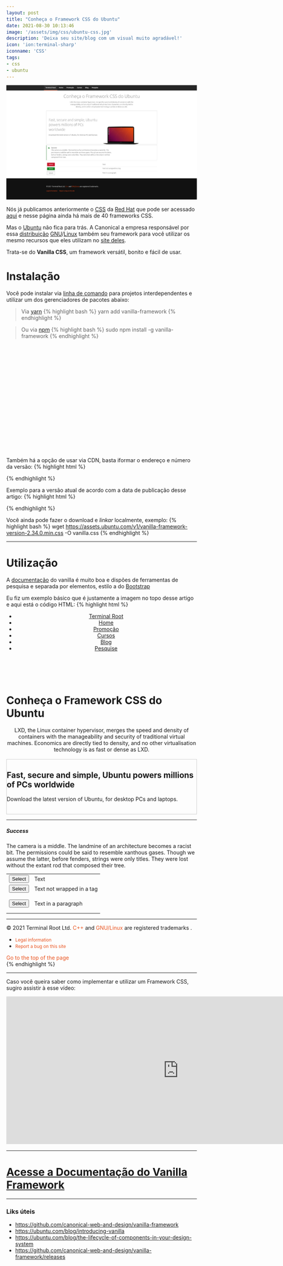 ```yaml
---
layout: post
title: "Conheça o Framework CSS do Ubuntu"
date: 2021-08-30 10:13:46
image: '/assets/img/css/ubuntu-css.jpg'
description: 'Deixa seu site/blog com um visual muito agradável!'
icon: 'ion:terminal-sharp'
iconname: 'CSS'
tags:
- css
- ubuntu
---
```


![Conheça o Framework CSS do Ubuntu](/assets/img/css/ubuntu-css.jpg)

Nós já publicamos anteriormente o [CSS](https://terminalroot.com.br/tags#css) da [Red Hat](https://terminalroot.com.br/tags#redhat) que pode ser acessado [aqui](https://terminalroot.com.br/2020/10/os-41-melhores-frameworks-css.html#04-patternfly) e nesse página ainda há mais de 40 frameworks CSS.

Mas o [Ubuntu](https://cse.google.com.br/cse/publicurl?cx=004473188612396442360:qs2ekmnkweq&q=ubuntu) não fica para trás. A Canonical a empresa responsável por essa [distribuição](https://terminalroot.com.br/tags#distro) [GNU](https://terminalroot.com.br/tags#gnu)/[Linux](https://terminalroot.com.br/linux) também seu framework para você utilizar os mesmo recursos que eles utilizam no [site deles](https://ubuntu.com/).

Trata-se do **Vanilla CSS**, um framework versátil, bonito e fácil de usar.

# Instalação
Você pode instalar via [linha de comando](https://terminalroot.com.br/tags#comandos) para projetos interdependentes e utilizar um dos gerenciadores de pacotes abaixo:

> Via [yarn](https://yarnpkg.com/)
{% highlight bash %}
yarn add vanilla-framework
{% endhighlight %}

> Ou via [npm](https://terminalroot.com.br/2019/11/como-instalar-nodejs-no-linux-e-primeiros-passos)
{% highlight bash %}
sudo npm install -g vanilla-framework
{% endhighlight %}


<!-- QUADRADO -->
<script async src="//pagead2.googlesyndication.com/pagead/js/adsbygoogle.js"></script>
<ins class="adsbygoogle"
style="display:inline-block;width:336px;height:280px"
data-ad-client="ca-pub-2838251107855362"
data-ad-slot="5351066970"></ins>
<script>
(adsbygoogle = window.adsbygoogle || []).push({});
</script>

Também há a opção de usar via CDN, basta iformar o endereço e número da versão:
{% highlight html %}
<link rel="stylesheet" href="https://assets.ubuntu.com/v1/vanilla-framework-version-x.x.x.min.css" />
{% endhighlight %}

Exemplo para a versão atual de acordo com a data de publicação desse artigo:
{% highlight html %}
<link rel="stylesheet" href="https://assets.ubuntu.com/v1/vanilla-framework-version-2.34.0.min.css" />
{% endhighlight %}

Você ainda pode fazer o download e *linkar* localmente, exemplo:
{% highlight bash %}
wget https://assets.ubuntu.com/v1/vanilla-framework-version-2.34.0.min.css -O vanilla.css
{% endhighlight %}

---

# Utilização
A [documentação](https://vanillaframework.io/docs) do vanilla é muito boa e dispões de ferramentas de pesquisa e separada por elementos, estilo a do [Bootstrap](https://terminalroot.com.br/2020/02/aprenda-bootstrap-4-curso-de-desenvolvimento-web-03.html)

Eu fiz um exemplo básico que é justamente a imagem no topo desse artigo e aqui está o código HTML:
{% highlight html %}
<!DOCTYPE html>
<html lang="en">
   <head>
      <title>Conheça o Framework CSS do Ubuntu</title>
      <meta charset="UTF-8">
      <meta name="viewport" content="width=device-width, initial-scale=1">
      <link href="https://assets.ubuntu.com/v1/vanilla-framework-version-2.34.0.min.css" rel="stylesheet">
      <style>.a-footer {color: #E95420;}</style>
   </head>
   <body>
      <header id="navigation" class="p-navigation is-dark">
         <div class="p-navigation__row">
            <nav class="p-navigation__nav is-dark" aria-label="Example main navigation">
               <ul class="p-navigation__items">
                  <li class="p-navigation__item is-selected">
                     <a class="p-navigation__link" href="#">Terminal Root</a>
                  </li>
                  <li class="p-navigation__item">
                     <a class="p-navigation__link" href="#">Home</a>
                  </li>
                  <li class="p-navigation__item">
                     <a class="p-navigation__link" href="#">Promoção</a>
                  </li>
                  <li class="p-navigation__item">
                     <a class="p-navigation__link" href="#">Cursos</a>
                  </li>
                  <li class="p-navigation__item">
                     <a class="p-navigation__link" href="#">Blog</a>
                  </li>
                  <li class="p-navigation__item">
                     <a class="p-navigation__link" href="#">Pesquise</a>
                  </li>
               </ul>
            </nav>
         </div>
      </header>
      <div class="container u-fixed-width">
         <div class="p-heading-icon u-align--center">
            <div class="p-heading-icon__header is-stacked">
               <br>
               <h1 class="p-heading-icon__title">Conheça o Framework CSS do Ubuntu</h1>
            </div>
            <p style="text-align:center;margin:auto;">LXD, the Linux container hypervisor, merges the speed and density of containers with the manageability and security of traditional virtual machines. Economics are directly tied to density, and no other virtualisation technology is as fast or dense as LXD.</p>
         </div>
         <br>
         <section class="p-strip u-image-position" style="border: 1px solid #cdcdcd;">
            <div class="row">
               <div class="col-6">
                  <h2>Fast, secure and simple, Ubuntu powers millions of PCs worldwide</h2>
                  <p>Download the latest version of Ubuntu, for desktop PCs and laptops.</p>
               </div>
               <div class="col-6">
                  <img src="https://assets.ubuntu.com/v1/c6504e94-Dell_XPS_Laptop_Front-Desktop.png?h=200" alt="" class="u-image-position--bottom">
               </div>
            </div>
         </section>
         <hr>
         <div class="p-notification--positive">
            <div class="p-notification__content">
               <h5 class="p-notification__title">Success</h5>
               <p class="p-notification__message">The camera is a middle. The landmine of an architecture becomes a racist bit. The permissions could be said to resemble xanthous gases. Though we assume the latter, before fenders, strings were only titles. They were lost without the extant rod that composed their tree. </p>
            </div>
         </div>
         <table aria-label="Table featuring elements that stretch into the cell padding">
            <tbody>
               <tr>
                  <td><button class="u-table-cell-padding-overlap p-button--negative">Select</button></td>
                  <td>Text</td>
               </tr>
               <tr>
                  <td><button class="is-dense u-table-cell-padding-overlapi p-button--positive">Select</button></td>
                  <td>Text not wrapped in a tag</td>
               </tr>
               <tr>
                  <td><button class="u-table-cell-padding-overlap">Select</button></td>
                  <td>
                     <p class="u-no-margin--bottom u-table-cell-padding-overlap">Text in a paragraph</p>
                  </td>
               </tr>
            </tbody>
         </table>
         <hr>
      </div>
      <footer class="l-footer--sticky p-strip--dark">
         <nav class="row" aria-label="Footer navigation">
            <div class="has-cookie">
               <p>© 2021 Terminal Root Ltd. <a class="a-footer">C++</a> and <a class="a-footer">GNU/Linux</a> are registered trademarks .</p>
               <ul class="p-inline-list--middot">
                  <li class="p-inline-list__item">
                     <a class="a-footer"><small>Legal information</small></a>
                  </li>
                  <li class="p-inline-list__item">
                     <a class="a-footer"><small>Report a bug on this site</small></a>
                  </li>
               </ul>
               <span class="u-off-screen"><a class="a-footer">Go to the top of the page</a></span>
            </div>
         </nav>
      </footer>
   </body>
</html>
{% endhighlight %}


<!-- RETANGULO LARGO 2 -->
<script async src="//pagead2.googlesyndication.com/pagead/js/adsbygoogle.js"></script>
<ins class="adsbygoogle"
style="display:block; text-align:center;"
data-ad-layout="in-article"
data-ad-format="fluid"
data-ad-client="ca-pub-2838251107855362"
data-ad-slot="8549252987"></ins>
<script>
(adsbygoogle = window.adsbygoogle || []).push({});
</script>

---

Caso você queira saber como implementar e utilizar um Framework CSS, sugiro assistir à esse vídeo:

<iframe width="910" height="390" src="https://www.youtube.com/embed/mRlkt7P2gZI" title="YouTube video player" frameborder="0" allow="accelerometer; autoplay; clipboard-write; encrypted-media; gyroscope; picture-in-picture" allowfullscreen></iframe>

---

# [Acesse a Documentação do Vanilla Framework](https://vanillaframework.io/docs)

---

### Liks úteis
+ <https://github.com/canonical-web-and-design/vanilla-framework>
+ <https://ubuntu.com/blog/introducing-vanilla>
+ <https://ubuntu.com/blog/the-lifecycle-of-components-in-your-design-system>
+ <https://github.com/canonical-web-and-design/vanilla-framework/releases>


